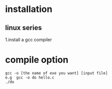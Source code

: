 # installation
## linux series
1.install a gcc compiler
# compile option
```
gcc -o [the name of exe you want] [input file]
e.g  gcc -o do hello.c
./do
```


